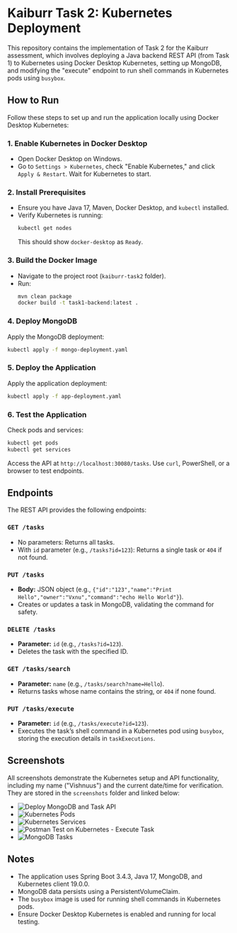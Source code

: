 # Kaiburr Task 2: Kubernetes Deployment

This repository contains the implementation of Task 2 for the Kaiburr assessment, which involves deploying a Java backend REST API (from Task 1) to Kubernetes using Docker Desktop Kubernetes, setting up MongoDB, and modifying the "execute" endpoint to run shell commands in Kubernetes pods using `busybox`.

## How to Run

Follow these steps to set up and run the application locally using Docker Desktop Kubernetes:

### 1. Enable Kubernetes in Docker Desktop
- Open Docker Desktop on Windows.
- Go to `Settings > Kubernetes`, check "Enable Kubernetes," and click `Apply & Restart`. Wait for Kubernetes to start.

### 2. Install Prerequisites
- Ensure you have Java 17, Maven, Docker Desktop, and `kubectl` installed.
- Verify Kubernetes is running:
  ```bash
  kubectl get nodes
  ```
  This should show `docker-desktop` as `Ready`.

### 3. Build the Docker Image
- Navigate to the project root (`kaiburr-task2` folder).
- Run:
  ```bash
  mvn clean package
  docker build -t task1-backend:latest .
  ```

### 4. Deploy MongoDB
Apply the MongoDB deployment:
```bash
kubectl apply -f mongo-deployment.yaml
```

### 5. Deploy the Application
Apply the application deployment:
```bash
kubectl apply -f app-deployment.yaml
```

### 6. Test the Application
Check pods and services:
```bash
kubectl get pods
kubectl get services
```
Access the API at `http://localhost:30080/tasks`. Use `curl`, PowerShell, or a browser to test endpoints.

## Endpoints
The REST API provides the following endpoints:

### `GET /tasks`
- No parameters: Returns all tasks.
- With `id` parameter (e.g., `/tasks?id=123`): Returns a single task or `404` if not found.

### `PUT /tasks`
- **Body:** JSON object (e.g., `{"id":"123","name":"Print Hello","owner":"Vxnu","command":"echo Hello World"}`).
- Creates or updates a task in MongoDB, validating the command for safety.

### `DELETE /tasks`
- **Parameter:** `id` (e.g., `/tasks?id=123`).
- Deletes the task with the specified ID.

### `GET /tasks/search`
- **Parameter:** `name` (e.g., `/tasks/search?name=Hello`).
- Returns tasks whose name contains the string, or `404` if none found.

### `PUT /tasks/execute`
- **Parameter:** `id` (e.g., `/tasks/execute?id=123`).
- Executes the task’s shell command in a Kubernetes pod using `busybox`, storing the execution details in `taskExecutions`.

## Screenshots
All screenshots demonstrate the Kubernetes setup and API functionality, including my name ("Vishnuus") and the current date/time for verification. They are stored in the `screenshots` folder and linked below:
- ![Deploy MongoDB and Task API](screenshots/kubectl-apply.png)
- ![Kubernetes Pods](screenshots/kubectl-pods.png)
- ![Kubernetes Services](screenshots/kubectl-services.png)
- ![Postman Test on Kubernetes - Execute Task](screenshots/postman-k8s-execute.png)
- ![MongoDB Tasks](screenshots/tasks-k8s.png)

## Notes
- The application uses Spring Boot 3.4.3, Java 17, MongoDB, and Kubernetes client 19.0.0.
- MongoDB data persists using a PersistentVolumeClaim.
- The `busybox` image is used for running shell commands in Kubernetes pods.
- Ensure Docker Desktop Kubernetes is enabled and running for local testing.



